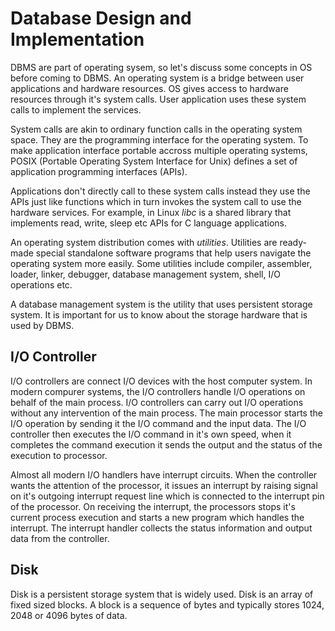# Database Design and Implementation

DBMS are part of operating sysem, so let's discuss some concepts in OS before coming to DBMS. An operating system is a bridge between user applications and hardware resources. OS gives access to hardware resources through it's system calls. User application uses these system calls to implement the services. 

System calls are akin to ordinary function calls in the operating system space. They are the programming interface for the operating system. To make application interface portable accross multiple operating systems, POSIX (Portable Operating System Interface for Unix) defines a set of application programming interfaces (APIs).

Applications don't directly call to these system calls instead they use the APIs just like functions which in turn invokes the system call to use the hardware services. For example, in Linux *libc* is a shared library that implements read, write, sleep etc APIs for C language applications.

An operating system distribution comes with *utilities*. Utilities are ready-made special standalone software programs that help users navigate the operating system more easily. Some utilities include compiler, assembler, loader, linker, debugger, database management system, shell, I/O operations etc. 

A database management system is the utility that uses persistent storage system. It is important for us to know about the storage hardware that is used by DBMS. 

## I/O Controller

I/O controllers are connect I/O devices with the host computer system. In modern compurer systems, the I/O controllers handle I/O operations on behalf of the main process. I/O controllers can carry out I/O operations without any intervention of the main process. The main processor starts the I/O operation by sending it the I/O command and the input data. The I/O controller then executes the I/O command in it's own speed, when it completes the command execution it sends the output and the status of the execution to processor.

Almost all modern I/O handlers have interrupt circuits. When the controller wants the attention of the processor, it issues an interrupt by raising signal on it's outgoing interrupt request line which is connected to the interrupt pin of the processor. On receiving the interrupt, the processors stops it's current process execution and starts a new program which handles the interrupt. The interrupt handler collects the status information and output data from the controller. 

## Disk

Disk is a persistent storage system that is widely used. Disk is an array of fixed sized blocks. A block is a sequence of bytes and typically stores 1024, 2048 or 4096 bytes of data.


